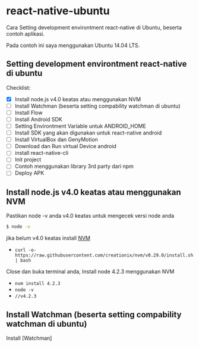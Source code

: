 # react-native-ubuntu
Cara Setting development environtment react-native di Ubuntu, beserta contoh aplikasi.

Pada contoh ini saya menggunakan Ubuntu 14.04 LTS.

## Setting development environtment react-native di ubuntu

Checklist:

- [x] Install node.js v4.0 keatas atau menggunakan NVM
- [ ] Install Watchman (beserta setting compability watchman di ubuntu)
- [ ] Install Flow
- [ ] Install Android SDK
- [ ] Setting Environtment Variable untuk ANDROID_HOME
- [ ] Install SDK yang akan digunakan untuk react-native android
- [ ] Install VirtualBox dan GenyMotion
- [ ] Download dan Run virtual Device android
- [ ] install react-native-cli
- [ ] Init project
- [ ] Contoh menggunakan library 3rd party dari npm
- [ ] Deploy APK

## Install node.js v4.0 keatas atau menggunakan NVM

Pastikan node -v anda v4.0 keatas
untuk mengecek versi node anda

```bash
$ node -v
```

jika belum v4.0 keatas install [NVM](https://github.com/creationix/nvm#installation)

- `curl -o- https://raw.githubusercontent.com/creationix/nvm/v0.29.0/install.sh | bash`

Close dan buka terminal anda,
Install node 4.2.3 menggunakan NVM

- `nvm install 4.2.3`
- `node -v`
- `//v4.2.3`

## Install Watchman (beserta setting compability watchman di ubuntu)

Install [Watchman]
